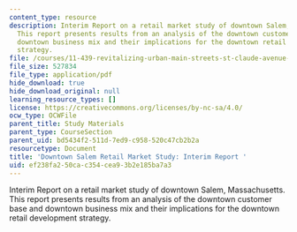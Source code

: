 ```yaml
---
content_type: resource
description: Interim Report on a retail market study of downtown Salem, Massachusetts.
  This report presents results from an analysis of the downtown customer base and
  downtown business mix and their implications for the downtown retail development
  strategy.
file: /courses/11-439-revitalizing-urban-main-streets-st-claude-avenue-new-orleans-spring-2009/ef238fa250cac354cea93b2e185ba7a3_MIT11_439s09_study_Downtown_Salem_Retail_Study.pdf
file_size: 527834
file_type: application/pdf
hide_download: true
hide_download_original: null
learning_resource_types: []
license: https://creativecommons.org/licenses/by-nc-sa/4.0/
ocw_type: OCWFile
parent_title: Study Materials
parent_type: CourseSection
parent_uid: bd5434f2-511d-7ed9-c958-520c47cb2b2a
resourcetype: Document
title: 'Downtown Salem Retail Market Study: Interim Report '
uid: ef238fa2-50ca-c354-cea9-3b2e185ba7a3
---
```

Interim Report on a retail market study of downtown Salem, Massachusetts. This report presents results from an analysis of the downtown customer base and downtown business mix and their implications for the downtown retail development strategy.